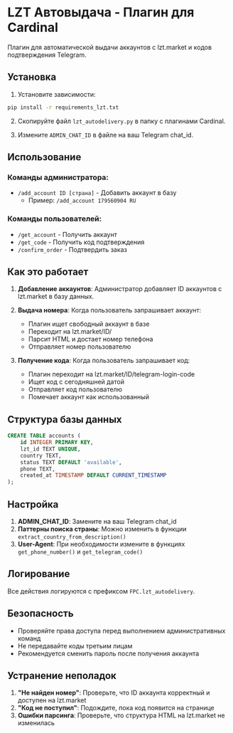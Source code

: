 # LZT Автовыдача - Плагин для Cardinal

Плагин для автоматической выдачи аккаунтов с lzt.market и кодов подтверждения Telegram.

## Установка

1. Установите зависимости:
```bash
pip install -r requirements_lzt.txt
```

2. Скопируйте файл `lzt_autodelivery.py` в папку с плагинами Cardinal.

3. Измените `ADMIN_CHAT_ID` в файле на ваш Telegram chat_id.

## Использование

### Команды администратора:
- `/add_account ID [страна]` - Добавить аккаунт в базу
  - Пример: `/add_account 179560904 RU`

### Команды пользователей:
- `/get_account` - Получить аккаунт
- `/get_code` - Получить код подтверждения
- `/confirm_order` - Подтвердить заказ

## Как это работает

1. **Добавление аккаунтов**: Администратор добавляет ID аккаунтов с lzt.market в базу данных.

2. **Выдача номера**: Когда пользователь запрашивает аккаунт:
   - Плагин ищет свободный аккаунт в базе
   - Переходит на lzt.market/ID/
   - Парсит HTML и достает номер телефона
   - Отправляет номер пользователю

3. **Получение кода**: Когда пользователь запрашивает код:
   - Плагин переходит на lzt.market/ID/telegram-login-code
   - Ищет код с сегодняшней датой
   - Отправляет код пользователю
   - Помечает аккаунт как использованный

## Структура базы данных

```sql
CREATE TABLE accounts (
    id INTEGER PRIMARY KEY,
    lzt_id TEXT UNIQUE,
    country TEXT,
    status TEXT DEFAULT 'available',
    phone TEXT,
    created_at TIMESTAMP DEFAULT CURRENT_TIMESTAMP
);
```

## Настройка

1. **ADMIN_CHAT_ID**: Замените на ваш Telegram chat_id
2. **Паттерны поиска страны**: Можно изменить в функции `extract_country_from_description()`
3. **User-Agent**: При необходимости измените в функциях `get_phone_number()` и `get_telegram_code()`

## Логирование

Все действия логируются с префиксом `FPC.lzt_autodelivery`.

## Безопасность

- Проверяйте права доступа перед выполнением административных команд
- Не передавайте коды третьим лицам
- Рекомендуется сменить пароль после получения аккаунта

## Устранение неполадок

1. **"Не найден номер"**: Проверьте, что ID аккаунта корректный и доступен на lzt.market
2. **"Код не поступил"**: Подождите, пока код появится на странице
3. **Ошибки парсинга**: Проверьте, что структура HTML на lzt.market не изменилась 